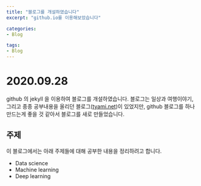 ```yaml
---
title: "블로그를 개설하였습니다"
excerpt: "github.io를 이용해보았습니다"

categories:
- Blog

tags:
- Blog
---
```


# 2020.09.28
github 의 jekyll 을 이용하여 블로그를 개설하였습니다.
블로그는 일상과 여행이야기, 그리고 종종 공부내용을 올리던 블로그([tyami.net](tyami.net))이 있었지만, github 블로그를 하나 만드는게 좋을 것 같아서 블로그를 새로 만들었습니다.

## 주제
이 블로그에서는 아래 주제들에 대해 공부한 내용을 정리하려고 합니다.
- Data science
- Machine learning
- Deep learning
